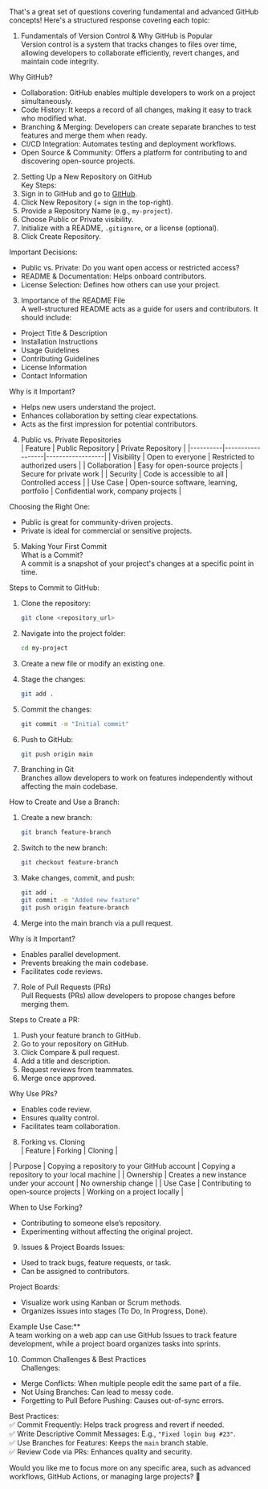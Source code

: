 That's a great set of questions covering fundamental and advanced GitHub concepts! Here's a structured response covering each topic:  

1. Fundamentals of Version Control & Why GitHub is Popular  
Version control is a system that tracks changes to files over time, allowing developers to collaborate efficiently, revert changes, and maintain code integrity.  

Why GitHub?  
- Collaboration: GitHub enables multiple developers to work on a project simultaneously.  
- Code History: It keeps a record of all changes, making it easy to track who modified what.  
- Branching & Merging: Developers can create separate branches to test features and merge them when ready.  
- CI/CD Integration: Automates testing and deployment workflows.  
- Open Source & Community: Offers a platform for contributing to and discovering open-source projects.  

2. Setting Up a New Repository on GitHub  
Key Steps:  
1. Sign in to GitHub and go to [GitHub](https://github.com).  
2. Click New Repository (+ sign in the top-right).  
3. Provide a Repository Name (e.g., `my-project`).  
4. Choose Public or Private visibility.  
5. Initialize with a README, `.gitignore`, or a license (optional).  
6. Click Create Repository.  

Important Decisions:  
- Public vs. Private: Do you want open access or restricted access?  
- README & Documentation: Helps onboard contributors.  
- License Selection: Defines how others can use your project.  

3. Importance of the README File  
A well-structured README acts as a guide for users and contributors. It should include:  
- Project Title & Description  
- Installation Instructions  
- Usage Guidelines  
- Contributing Guidelines  
- License Information  
- Contact Information  

Why is it Important? 
- Helps new users understand the project.  
- Enhances collaboration by setting clear expectations.  
- Acts as the first impression for potential contributors.  

4. Public vs. Private Repositories  
| Feature  | Public Repository | Private Repository |
|----------|------------------|------------------|
| Visibility | Open to everyone | Restricted to authorized users |
| Collaboration | Easy for open-source projects | Secure for private work |
| Security | Code is accessible to all | Controlled access |
| Use Case | Open-source software, learning, portfolio | Confidential work, company projects |

Choosing the Right One:  
- Public is great for community-driven projects.  
- Private is ideal for commercial or sensitive projects.  

5. Making Your First Commit  
What is a Commit?  
A commit is a snapshot of your project's changes at a specific point in time.  

Steps to Commit to GitHub:  
1. Clone the repository:  
   ```bash
   git clone <repository_url>
   ```
2. Navigate into the project folder:  
   ```bash
   cd my-project
   ```
3. Create a new file or modify an existing one.  
4. Stage the changes:  
   ```bash
   git add .
   ```
5. Commit the changes:  
   ```bash
   git commit -m "Initial commit"
   ```
6. Push to GitHub:  
   ```bash
   git push origin main
   ```

6. Branching in Git  
Branches allow developers to work on features independently without affecting the main codebase.  

How to Create and Use a Branch:  
1. Create a new branch:  
   ```bash
   git branch feature-branch
   ```
2. Switch to the new branch:  
   ```bash
   git checkout feature-branch
   ```
3. Make changes, commit, and push:  
   ```bash
   git add .
   git commit -m "Added new feature"
   git push origin feature-branch
   ```
4. Merge into the main branch via a pull request.  

Why is it Important? 
- Enables parallel development.  
- Prevents breaking the main codebase.  
- Facilitates code reviews.  

7. Role of Pull Requests (PRs)  
Pull Requests (PRs) allow developers to propose changes before merging them.  

Steps to Create a PR:  
1. Push your feature branch to GitHub.  
2. Go to your repository on GitHub.  
3. Click Compare & pull request.  
4. Add a title and description.  
5. Request reviews from teammates.  
6. Merge once approved.  

Why Use PRs?  
- Enables code review.  
- Ensures quality control.  
- Facilitates team collaboration.  

8. Forking vs. Cloning  
| Feature  | Forking | Cloning |

| Purpose  | Copying a repository to your GitHub account | Copying a repository to your local machine |
| Ownership | Creates a new instance under your account | No ownership change |
| Use Case | Contributing to open-source projects | Working on a project locally |

When to Use Forking?  
- Contributing to someone else’s repository.  
- Experimenting without affecting the original project.  

9. Issues & Project Boards 
Issues:  
- Used to track bugs, feature requests, or task.  
- Can be assigned to contributors.  

Project Boards:  
- Visualize work using Kanban or Scrum methods.  
- Organizes issues into stages (To Do, In Progress, Done).  

Example Use Case:**  
A team working on a web app can use GitHub Issues to track feature development, while a project board organizes tasks into sprints.  

10. Common Challenges & Best Practices  
Challenges:  
- Merge Conflicts: When multiple people edit the same part of a file.  
- Not Using Branches: Can lead to messy code.  
- Forgetting to Pull Before Pushing: Causes out-of-sync errors.  

Best Practices:  
✅ Commit Frequently: Helps track progress and revert if needed.  
✅ Write Descriptive Commit Messages: E.g., `"Fixed login bug #23"`.  
✅ Use Branches for Features: Keeps the `main` branch stable.  
✅ Review Code via PRs: Enhances quality and security.  


Would you like me to focus more on any specific area, such as advanced workflows, GitHub Actions, or managing large projects? 🚀
